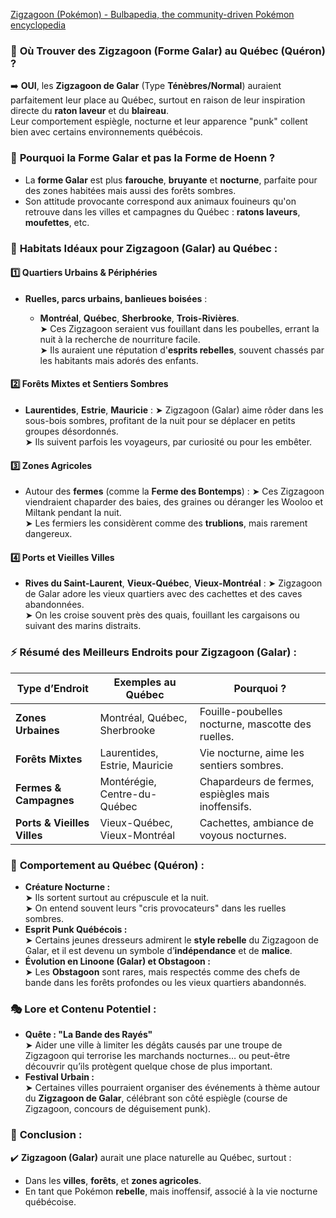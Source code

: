 [Zigzagoon (Pokémon) - Bulbapedia, the community-driven Pokémon encyclopedia](https://bulbapedia.bulbagarden.net/wiki/Zigzagoon_\(Pok%C3%A9mon\))

### 🦝 **Où Trouver des Zigzagoon (Forme Galar) au Québec (Quéron) ?**

➡️ **OUI**, les **Zigzagoon de Galar** (Type **Ténèbres/Normal**) auraient parfaitement leur place au Québec, surtout en raison de leur inspiration directe du **raton laveur** et du **blaireau**.  
Leur comportement espiègle, nocturne et leur apparence "punk" collent bien avec certains environnements québécois.

### 🎨 **Pourquoi la Forme Galar et pas la Forme de Hoenn ?**

- La **forme Galar** est plus **farouche**, **bruyante** et **nocturne**, parfaite pour des zones habitées mais aussi des forêts sombres.    
- Son attitude provocante correspond aux animaux fouineurs qu'on retrouve dans les villes et campagnes du Québec : **ratons laveurs**, **moufettes**, etc.

### 🌲 **Habitats Idéaux pour Zigzagoon (Galar) au Québec :**

#### 1️⃣ **Quartiers Urbains & Périphéries**

- **Ruelles, parcs urbains, banlieues boisées** :
    
    - **Montréal**, **Québec**, **Sherbrooke**, **Trois-Rivières**.  
        ➤ Ces Zigzagoon seraient vus fouillant dans les poubelles, errant la nuit à la recherche de nourriture facile.  
        ➤ Ils auraient une réputation d'**esprits rebelles**, souvent chassés par les habitants mais adorés des enfants.

#### 2️⃣ **Forêts Mixtes et Sentiers Sombres**

- **Laurentides**, **Estrie**, **Mauricie** : ➤ Zigzagoon (Galar) aime rôder dans les sous-bois sombres, profitant de la nuit pour se déplacer en petits groupes désordonnés.  
    ➤ Ils suivent parfois les voyageurs, par curiosité ou pour les embêter.

#### 3️⃣ **Zones Agricoles**

- Autour des **fermes** (comme la **Ferme des Bontemps**) : ➤ Ces Zigzagoon viendraient chaparder des baies, des graines ou déranger les Wooloo et Miltank pendant la nuit.  
    ➤ Les fermiers les considèrent comme des **trublions**, mais rarement dangereux.

#### 4️⃣ **Ports et Vieilles Villes**

- **Rives du Saint-Laurent**, **Vieux-Québec**, **Vieux-Montréal** : ➤ Zigzagoon de Galar adore les vieux quartiers avec des cachettes et des caves abandonnées.  
    ➤ On les croise souvent près des quais, fouillant les cargaisons ou suivant des marins distraits.

### ⚡ **Résumé des Meilleurs Endroits pour Zigzagoon (Galar) :**

|**Type d’Endroit**|**Exemples au Québec**|**Pourquoi ?**|
|---|---|---|
|**Zones Urbaines**|Montréal, Québec, Sherbrooke|Fouille-poubelles nocturne, mascotte des ruelles.|
|**Forêts Mixtes**|Laurentides, Estrie, Mauricie|Vie nocturne, aime les sentiers sombres.|
|**Fermes & Campagnes**|Montérégie, Centre-du-Québec|Chapardeurs de fermes, espiègles mais inoffensifs.|
|**Ports & Vieilles Villes**|Vieux-Québec, Vieux-Montréal|Cachettes, ambiance de voyous nocturnes.|

### 🌙 **Comportement au Québec (Quéron) :**

- **Créature Nocturne :**  
    ➤ Ils sortent surtout au crépuscule et la nuit.  
    ➤ On entend souvent leurs "cris provocateurs" dans les ruelles sombres.    
- **Esprit Punk Québécois :**  
    ➤ Certains jeunes dresseurs admirent le **style rebelle** du Zigzagoon de Galar, et il est devenu un symbole d’**indépendance** et de **malice**.
- **Évolution en Linoone (Galar) et Obstagoon :**  
    ➤ Les **Obstagoon** sont rares, mais respectés comme des chefs de bande dans les forêts profondes ou les vieux quartiers abandonnés.

### 🎭 **Lore et Contenu Potentiel :**

- **Quête : "La Bande des Rayés"**  
    ➤ Aider une ville à limiter les dégâts causés par une troupe de Zigzagoon qui terrorise les marchands nocturnes… ou peut-être découvrir qu’ils protègent quelque chose de plus important.    
- **Festival Urbain :**  
    ➤ Certaines villes pourraient organiser des événements à thème autour du **Zigzagoon de Galar**, célébrant son côté espiègle (course de Zigzagoon, concours de déguisement punk).

### 🎯 **Conclusion :**

✔️ **Zigzagoon (Galar)** aurait une place naturelle au Québec, surtout :

- Dans les **villes**, **forêts**, et **zones agricoles**.    
- En tant que Pokémon **rebelle**, mais inoffensif, associé à la vie nocturne québécoise.
